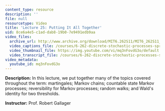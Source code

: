 ```yaml
---
content_type: resource
description: ''
file: null
resourcetype: Video
title: 'Lecture 25: Putting It All Together'
uid: 8ce6a4e5-c1ad-dab8-19b0-7e9491edb9aa
video_files:
  archive_url: http://www.archive.org/download/MIT6.262S11/MIT6_262S11_lec25_300k.mp4
  video_captions_file: /courses/6-262-discrete-stochastic-processes-spring-2011/d96ecd0522bd5d81b3a80af1e39597fe_mq3nFovdG3o.vtt
  video_thumbnail_file: https://img.youtube.com/vi/mq3nFovdG3o/default.jpg
  video_transcript_file: /courses/6-262-discrete-stochastic-processes-spring-2011/d747d129c7bf515a8492021480060dcf_mq3nFovdG3o.pdf
video_metadata:
  youtube_id: mq3nFovdG3o
---
```


**Description:** In this lecture, we put together many of the topics covered throughout the term: martingales; Markov chains; countable state Markov processes; reversibility for Markov processes; random walks; and Wald's identity for two thresholds.

**Instructor:** Prof. Robert Gallager